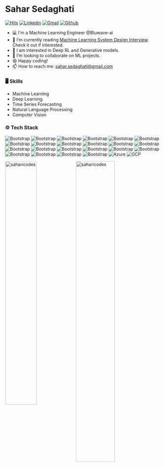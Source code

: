 # Sahar Sedaghati

[![Hits](https://hits.seeyoufarm.com/api/count/incr/badge.svg?url=https%3A%2F%2Fgithub.com%2Fsaharicodes%2Fsaharicodes&count_bg=%2379C83D&title_bg=%23555555&icon=&icon_color=%23E7E7E7&title=Profile+Views&edge_flat=false)](https://hits.seeyoufarm.com) [![Linkedin](https://img.shields.io/badge/-LinkedIn-blue?style=flat&logo=Linkedin&logoColor=white)](https://www.linkedin.com/in/sahar-sedaghati/) [![Gmail](https://img.shields.io/badge/-Gmail-c14438?style=flat&logo=Gmail&logoColor=white)](mailto:sahar.sedaghati@gmail.com) [![Github](https://img.shields.io/github/followers/saharicodes?label=Follow&style=social)](https://github.com/saharicodes)

- 💻 I'm a Machine Learning Engineer @Bluwave-ai
- 🤔 I’m currently reading [Machine Learning System Design Interview](https://www.amazon.ca/Machine-Learning-System-Design-Interview/dp/1736049127). Check it out if interested.
- 🌱 I am interested in Deep RL and Generative models.
- 👯 I’m looking to collaborate on ML projects.
- 😄 Happy coding!
- 📫 How to reach me: sahar.sedaghati@gmail.com



### 🖥 Skills

- Machine Learning
- Deep Learning
- Time Series Forecasting
- Natural Language Processing
- Computer Vision
### ⚙️ Tech Stack

![Bootstrap](https://img.shields.io/badge/-Python-05122A?style=flat-square&logo=Python&color=353535) ![Bootstrap](https://img.shields.io/badge/-Docker-05122A?style=flat-square&logo=Docker&color=353535) ![Bootstrap](https://img.shields.io/badge/-Kubernetes-05122A?style=flat-square&logo=Kubernetes&color=353535) ![Bootstrap](https://img.shields.io/badge/-TensorFlow-05122A?style=flat-square&logo=TensorFlow&color=353535) ![Bootstrap](https://img.shields.io/badge/-Keras%20-05122A?style=flat-square&logo=Keras&color=353535) ![Bootstrap](https://img.shields.io/badge/-PyTorch-05122A?style=flat-square&logo=PyTorch&color=353535) ![Bootstrap](https://img.shields.io/badge/-Scikit%20Learn-05122A?style=flat-square&logo=Scikit-Learn&color=353535) ![Bootstrap](https://img.shields.io/badge/-MongoDB-05122A?style=flat-square&logo=MongoDB&color=353535) ![Bootstrap](https://img.shields.io/badge/-MySQL-05122A?style=flat-square&logo=MySQL&color=353535) ![Bootstrap](https://img.shields.io/badge/-PostgreSQL-05122A?style=flat-square&logo=PostgreSQL&color=353535) ![Bootstrap](https://img.shields.io/badge/-Pandas-05122A?style=flat-square&logo=Pandas&color=353535) ![Bootstrap](https://img.shields.io/badge/-Numpy-05122A?style=flat-square&logo=Numpy&color=353535) ![Bootstrap](https://img.shields.io/badge/-Matplotlib-05122A?style=flat-square&logo=Matplotlib&color=353535) ![Bootstrap](https://img.shields.io/badge/-Optuna-05122A?style=flat-square&logo=Optuna&color=353535) ![Bootstrap](https://img.shields.io/badge/-Flask-05122A?style=flat-square&logo=Flask&color=353535) ![Bootstrap](https://img.shields.io/badge/-Visual%20Studio%20Code-05122A?style=flat-square&logo=Visual-Studio-Code&color=353535) ![Bootstrap](https://img.shields.io/badge/-Jenkins-05122A?style=flat-square&logo=Jenkins&color=353535)  ![Bootstrap](https://img.shields.io/badge/-Grafana-05122A?style=flat-square&logo=Grafana&color=353535) ![Bootstrap](https://img.shields.io/badge/-Streamlit-05122A?style=flat-square&logo=Streamlit&color=353535) ![Bootstrap](https://img.shields.io/badge/-FastAPI-05122A?style=flat-square&logo=FastAPI&color=353535) ![Bootstrap](https://img.shields.io/badge/-Apache%20Nifi-05122A?style=flat-square&logo=Apache-Nifi&color=353535) ![Bootstrap](https://img.shields.io/badge/-MLFlow-05122A?style=flat-square&logo=MLFlow&color=353535) ![Azure](https://img.shields.io/badge/-Azure-05122A?style=flat-square&logo=microsoftazure&color=353535) ![GCP](https://img.shields.io/badge/-Google_Cloud-05122A?style=flat-square&logo=googlecloud&color=353535)




<div>
  <img width="45%" align="left" src="https://github-readme-stats.vercel.app/api/top-langs?username=saharicodes&show_icons=true&locale=en&layout=compact" alt="saharicodes" />
  <img width="50%"  src="https://github-readme-streak-stats.herokuapp.com/?user=saharicodes&" alt="saharicodes" />
</div>
